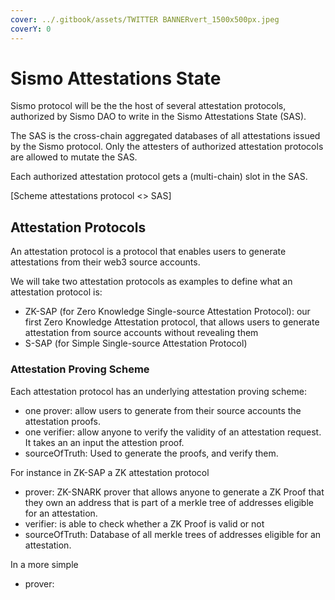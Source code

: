 ```yaml
---
cover: ../.gitbook/assets/TWITTER BANNERvert_1500x500px.jpeg
coverY: 0
---
```


# Sismo Attestations State

Sismo protocol will be the the host of several attestation protocols, authorized by Sismo DAO to write in the Sismo Attestations State (SAS).

The SAS is the cross-chain aggregated databases of all attestations issued by the Sismo protocol. Only the attesters of authorized attestation protocols are allowed to mutate the SAS.

Each authorized attestation protocol gets a (multi-chain) slot in the SAS.

\[Scheme attestations protocol <> SAS]



## Attestation Protocols

An attestation protocol is a protocol that enables users to generate attestations from their web3 source accounts.

We will take two attestation protocols as examples to define what an attestation protocol is:&#x20;

* ZK-SAP (for Zero Knowledge Single-source Attestation Protocol): our first Zero Knowledge Attestation protocol, that allows users to generate attestation from source accounts without revealing them
* S-SAP (for Simple Single-source Attestation Protocol)

### Attestation Proving Scheme

Each attestation protocol has an underlying attestation proving scheme:

* one prover: allow users to generate from their source accounts the attestation proofs.
* one verifier: allow anyone to verify the validity of an attestation request. It takes an an input the attestion proof.
* sourceOfTruth: Used to generate the proofs, and verify them.

For instance in ZK-SAP a ZK attestation protocol

* prover: ZK-SNARK prover that allows anyone to generate a ZK Proof that they own an address that is part of a merkle tree of addresses eligible for an attestation.
* verifier: is able to check whether a ZK Proof is valid or not
* sourceOfTruth: Database of all merkle trees of addresses eligible for an attestation.

In a more simple

* prover:&#x20;



